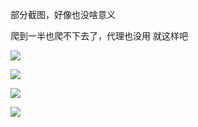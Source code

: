 部分截图，好像也没啥意义

爬到一半也爬不下去了，代理也没用 就这样吧

![](https://raw.githubusercontent.com/cody1991/learn/gh-pages/tutorials/python-crawl/1.png)

![](https://raw.githubusercontent.com/cody1991/learn/gh-pages/tutorials/python-crawl/2.png)

![](https://raw.githubusercontent.com/cody1991/learn/gh-pages/tutorials/python-crawl/python-1.png)

![](https://raw.githubusercontent.com/cody1991/learn/gh-pages/tutorials/python-crawl/python-2.png)
